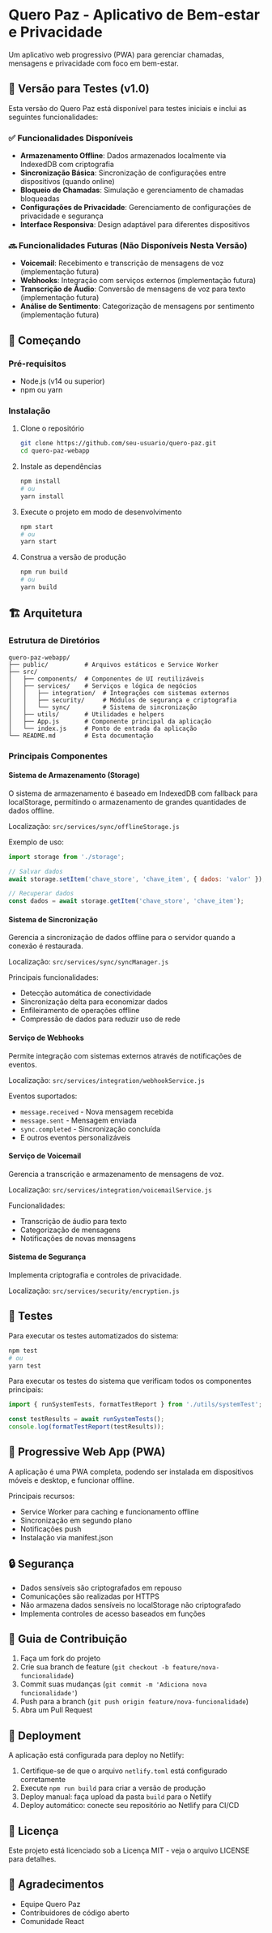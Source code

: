 # Quero Paz - Aplicativo de Bem-estar e Privacidade

Um aplicativo web progressivo (PWA) para gerenciar chamadas, mensagens e privacidade com foco em bem-estar.

## 📱 Versão para Testes (v1.0)

Esta versão do Quero Paz está disponível para testes iniciais e inclui as seguintes funcionalidades:

### ✅ Funcionalidades Disponíveis

- **Armazenamento Offline**: Dados armazenados localmente via IndexedDB com criptografia
- **Sincronização Básica**: Sincronização de configurações entre dispositivos (quando online)
- **Bloqueio de Chamadas**: Simulação e gerenciamento de chamadas bloqueadas
- **Configurações de Privacidade**: Gerenciamento de configurações de privacidade e segurança
- **Interface Responsiva**: Design adaptável para diferentes dispositivos

### 🔜 Funcionalidades Futuras (Não Disponíveis Nesta Versão)

- **Voicemail**: Recebimento e transcrição de mensagens de voz (implementação futura)
- **Webhooks**: Integração com serviços externos (implementação futura)
- **Transcrição de Áudio**: Conversão de mensagens de voz para texto (implementação futura)
- **Análise de Sentimento**: Categorização de mensagens por sentimento (implementação futura)

## 🚀 Começando

### Pré-requisitos

- Node.js (v14 ou superior)
- npm ou yarn

### Instalação

1. Clone o repositório
   ```bash
   git clone https://github.com/seu-usuario/quero-paz.git
   cd quero-paz-webapp
   ```

2. Instale as dependências
   ```bash
   npm install
   # ou
   yarn install
   ```

3. Execute o projeto em modo de desenvolvimento
   ```bash
   npm start
   # ou
   yarn start
   ```

4. Construa a versão de produção
   ```bash
   npm run build
   # ou
   yarn build
   ```

## 🏗️ Arquitetura

### Estrutura de Diretórios

```
quero-paz-webapp/
├── public/          # Arquivos estáticos e Service Worker
├── src/
│   ├── components/  # Componentes de UI reutilizáveis
│   ├── services/    # Serviços e lógica de negócios
│   │   ├── integration/  # Integrações com sistemas externos
│   │   ├── security/     # Módulos de segurança e criptografia
│   │   └── sync/         # Sistema de sincronização
│   ├── utils/       # Utilidades e helpers
│   ├── App.js       # Componente principal da aplicação
│   └── index.js     # Ponto de entrada da aplicação
└── README.md        # Esta documentação
```

### Principais Componentes

#### Sistema de Armazenamento (Storage)

O sistema de armazenamento é baseado em IndexedDB com fallback para localStorage, permitindo o armazenamento de grandes quantidades de dados offline.

Localização: `src/services/sync/offlineStorage.js`

Exemplo de uso:
```javascript
import storage from './storage';

// Salvar dados
await storage.setItem('chave_store', 'chave_item', { dados: 'valor' });

// Recuperar dados
const dados = await storage.getItem('chave_store', 'chave_item');
```

#### Sistema de Sincronização

Gerencia a sincronização de dados offline para o servidor quando a conexão é restaurada.

Localização: `src/services/sync/syncManager.js`

Principais funcionalidades:
- Detecção automática de conectividade
- Sincronização delta para economizar dados
- Enfileiramento de operações offline
- Compressão de dados para reduzir uso de rede

#### Serviço de Webhooks

Permite integração com sistemas externos através de notificações de eventos.

Localização: `src/services/integration/webhookService.js`

Eventos suportados:
- `message.received` - Nova mensagem recebida
- `message.sent` - Mensagem enviada
- `sync.completed` - Sincronização concluída
- E outros eventos personalizáveis

#### Serviço de Voicemail

Gerencia a transcrição e armazenamento de mensagens de voz.

Localização: `src/services/integration/voicemailService.js`

Funcionalidades:
- Transcrição de áudio para texto
- Categorização de mensagens
- Notificações de novas mensagens

#### Sistema de Segurança

Implementa criptografia e controles de privacidade.

Localização: `src/services/security/encryption.js`

## 🧪 Testes

Para executar os testes automatizados do sistema:

```bash
npm test
# ou
yarn test
```

Para executar os testes do sistema que verificam todos os componentes principais:

```javascript
import { runSystemTests, formatTestReport } from './utils/systemTest';

const testResults = await runSystemTests();
console.log(formatTestReport(testResults));
```

## 📱 Progressive Web App (PWA)

A aplicação é uma PWA completa, podendo ser instalada em dispositivos móveis e desktop, e funcionar offline.

Principais recursos:
- Service Worker para caching e funcionamento offline
- Sincronização em segundo plano
- Notificações push
- Instalação via manifest.json

## 🔒 Segurança

- Dados sensíveis são criptografados em repouso
- Comunicações são realizadas por HTTPS
- Não armazena dados sensíveis no localStorage não criptografado
- Implementa controles de acesso baseados em funções

## 📖 Guia de Contribuição

1. Faça um fork do projeto
2. Crie sua branch de feature (`git checkout -b feature/nova-funcionalidade`)
3. Commit suas mudanças (`git commit -m 'Adiciona nova funcionalidade'`)
4. Push para a branch (`git push origin feature/nova-funcionalidade`)
5. Abra um Pull Request

## 🚀 Deployment

A aplicação está configurada para deploy no Netlify:

1. Certifique-se de que o arquivo `netlify.toml` está configurado corretamente
2. Execute `npm run build` para criar a versão de produção
3. Deploy manual: faça upload da pasta `build` para o Netlify
4. Deploy automático: conecte seu repositório ao Netlify para CI/CD

## 📄 Licença

Este projeto está licenciado sob a Licença MIT - veja o arquivo LICENSE para detalhes.

## 🙏 Agradecimentos

- Equipe Quero Paz
- Contribuidores de código aberto
- Comunidade React
